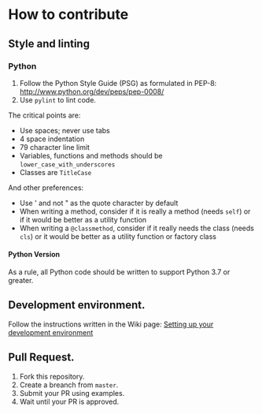 # How to contribute

## Style and linting

### Python

1. Follow the Python Style Guide (PSG) as formulated in PEP-8: http://www.python.org/dev/peps/pep-0008/
2. Use `pylint` to lint code.

The critical points are:

* Use spaces; never use tabs
* 4 space indentation
* 79 character line limit
* Variables, functions and methods should be `lower_case_with_underscores`
* Classes are `TitleCase`

And other preferences:

* Use ' and not " as the quote character by default
* When writing a method, consider if it is really a method (needs `self`) or if it would be better as a utility function
* When writing a `@classmethod`, consider if it really needs the class (needs `cls`) or it would be better as a utility function or factory class

#### Python Version

As a rule, all Python code should be written to support Python 3.7 or greater.

## Development environment.

Follow the instructions written in the Wiki page: [Setting up your development environment](https://github.com/byt3bl33d3r/URZA/wiki/Setting-up-your-development-environment)

## Pull Request.

1. Fork this repository.
2. Create a breanch from `master`.
3. Submit your PR using examples.
4. Wait until your PR is approved.
